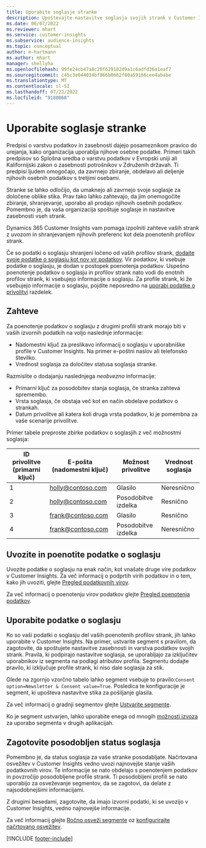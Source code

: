 ```yaml
---
title: Uporabite soglasje stranke
description: Upoštevajte nastavitve soglasja svojih strank v Customer Insights z uvozom podatkov o soglasju.
ms.date: 06/07/2022
ms.reviewer: mhart
ms.service: customer-insights
ms.subservice: audience-insights
ms.topic: conceptual
author: m-hartmann
ms.author: mhart
manager: shellyha
ms.openlocfilehash: 99fe24cb47a8c20f629182d9a1c6adfd36a1eaf7
ms.sourcegitcommit: c45c3e044034bf866b0662f80a59166cee4ababe
ms.translationtype: MT
ms.contentlocale: sl-SI
ms.lasthandoff: 07/22/2022
ms.locfileid: "9188068"
---
```

# <a name="use-customer-consent"></a>Uporabite soglasje stranke

Predpisi o varstvu podatkov in zasebnosti dajejo posameznikom pravico do urejanja, kako organizacija uporablja njihove osebne podatke. Primeri takih predpisov so Splošna uredba o varstvu podatkov v Evropski uniji ali Kalifornijski zakon o zasebnosti potrošnikov v Združenih državah. Ti predpisi ljudem omogočajo, da zavrnejo zbiranje, obdelavo ali deljenje njihovih osebnih podatkov s tretjimi osebami.  

Stranke se lahko odločijo, da umaknejo ali zavrnejo svoje soglasje za določene oblike stika. Prav tako lahko zahtevajo, da jim onemogočite zbiranje, shranjevanje, uporabo ali prodajo njihovih osebnih podatkov. Pomembno je, da vaša organizacija spoštuje soglasje in nastavitve zasebnosti vseh strank.  

Dynamics 365 Customer Insights vam pomaga izpolniti zahteve vaših strank z uvozom in shranjevanjem njihovih preferenc kot dela poenotenih profilov strank.

Če so podatki o soglasju shranjeni ločeno od vaših profilov strank, [dodajte svoje podatke o soglasju kot nov vir podatkov](#import-and-unify-consent-data). Vir podatkov, ki vsebuje podatke o soglasju, je dodan v postopek poenotenja podatkov. Uspešno poenotenje podatkov o soglasju in profilov strank nato vodi do enotnih profilov strank, ki vsebujejo informacije o soglasju. Za profile strank, ki že vsebujejo informacije o soglasju, pojdite neposredno na [uporabi podatke o privolitvi](#use-consent-data) razdelek.

## <a name="prerequisites"></a>Zahteve

Za poenotenje podatkov o soglasju z drugimi profili strank morajo biti v vaših izvornih podatkih na voljo naslednje informacije:

- Nadomestni ključ za preslikavo informacij o soglasju v uporabniške profile v Customer Insights. Na primer e-poštni naslov ali telefonsko številko.
- Vrednost soglasja za določitev statusa soglasja stranke.

Razmislite o dodajanju naslednjega *neobvezno* informacije:

- Primarni ključ za posodobitev stanja soglasja, če stranka zahteva spremembo.
- Vrsta soglasja, če obstaja več kot en način obdelave podatkov o strankah.
- Datum privolitve ali katera koli druga vrsta podatkov, ki je pomembna za vaše scenarije privolitve.

Primer tabele preproste zbirke podatkov o soglasjih z več možnostmi soglasja:

|ID privolitve (primarni ključ)   |E-pošta (nadomestni ključ)  |Možnost privolitve  |Vrednost soglasja  |
|---------|---------|---------|---------|
|1    |  holly@contoso.com       |  Glasilo       |  Neresnično       |
|2    |  holly@contoso.com       |  Posodobitve izdelka       |  Resnično       |
|3    |  frank@contoso.com       |  Glasilo       | Resnično        |
|4    |  frank@contoso.com       |  Posodobitve izdelka       |  Neresnično       |

## <a name="import-and-unify-consent-data"></a>Uvozite in poenotite podatke o soglasju

Uvozite podatke o soglasju na enak način, kot vnašate druge vire podatkov v Customer Insights. Za več informacij o podprtih virih podatkov in o tem, kako jih uvoziti, glejte [Pregled podatkovnih virov](data-sources.md).

Za več informacij o poenotenju virov podatkov glejte [Pregled poenotenja podatkov](data-unification.md).

## <a name="use-consent-data"></a>Uporabite podatke o soglasju

Ko so vaši podatki o soglasju del vaših poenotenih profilov strank, jih lahko uporabite v Customer Insights. Na primer, ustvarite segment s pravilom, da zagotovite, da spoštujete nastavitve zasebnosti in varstva podatkov svojih strank. Pravila, ki podpirajo nastavitve soglasja, se uporabljajo za izključitev uporabnikov iz segmenta na podlagi atributov profila. Segmentu dodajte pravilo, ki izključuje profile strank, ki niso dale soglasja za stik.

Glede na zgornjo vzorčno tabelo lahko segment vsebuje to pravilo:`Consent option=Newsletter & Consent value=True`. Posledica te konfiguracije je segment, ki upošteva nastavitve stika za pošiljanje glasila.

Za več informacij o gradnji segmentov glejte [Ustvarite segmente](segment-builder.md).

Ko je segment ustvarjen, lahko uporabite enega od mnogih [možnosti izvoza](export-destinations.md) za uporabo segmenta v drugih aplikacijah.

## <a name="ensure-updated-consent-status"></a>Zagotovite posodobljen status soglasja

Pomembno je, da status soglasja za vaše stranke posodabljate. Načrtovana osvežitev v Customer Insights vedno uvozi najnovejše stanje vaših podatkovnih virov. Te informacije se nato obdelajo s poenotenjem podatkov in povzročijo posodobljene profile strank. Ti posodobljeni profili se nato uporabijo za osveževanje segmentov, da se zagotovi, da delate z najsodobnejšimi informacijami.

Z drugimi besedami, zagotovite, da imajo izvorni podatki, ki se uvozijo v Customer Insights, vedno najnovejše informacije.

Za več informacij glejte [Ročno osveži segmente](segments.md#refresh-segments) oz [konfigurirajte načrtovano osvežitev](system.md#schedule-tab).

[!INCLUDE [footer-include](includes/footer-banner.md)]

